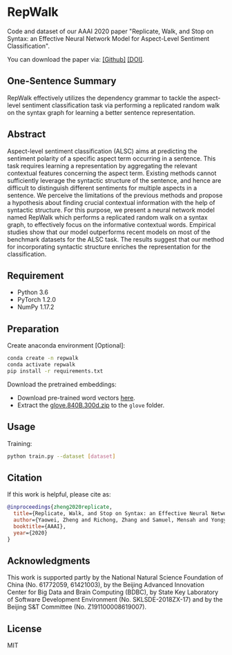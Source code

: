 # RepWalk

Code and dataset of our AAAI 2020 paper "Replicate, Walk, and Stop on Syntax: an Effective Neural Network Model for Aspect-Level Sentiment Classification".

You can download the paper via: [[Github]](paper.pdf) [[DOI]](https://doi.org/10.1609/aaai.v34i05.6517).

## One-Sentence Summary

RepWalk effectively utilizes the dependency grammar to tackle the aspect-level sentiment classification task via performing a replicated random walk on the syntax graph for learning a better sentence representation.

## Abstract

Aspect-level sentiment classification (ALSC) aims at predicting the sentiment polarity of a specific aspect term occurring in a sentence. This task requires learning a representation by aggregating the relevant contextual features concerning the aspect term. Existing methods cannot sufficiently leverage the syntactic structure of the sentence, and hence are difficult to distinguish different sentiments for multiple aspects in a sentence. We perceive the limitations of the previous methods and propose a hypothesis about finding crucial contextual information with the help of syntactic structure. For this purpose, we present a neural network model named RepWalk which performs a replicated random walk on a syntax graph, to effectively focus on the informative contextual words. Empirical studies show that our model outperforms recent models on most of the benchmark datasets for the ALSC task. The results suggest that our method for incorporating syntactic structure enriches the representation for the classification.

## Requirement

- Python 3.6
- PyTorch 1.2.0
- NumPy 1.17.2

## Preparation

Create anaconda environment [Optional]:

```bash
conda create -n repwalk
conda activate repwalk
pip install -r requirements.txt
```

Download the pretrained embeddings:

- Download pre-trained word vectors [here](https://github.com/stanfordnlp/GloVe#download-pre-trained-word-vectors).
- Extract the [glove.840B.300d.zip](http://nlp.stanford.edu/data/wordvecs/glove.840B.300d.zip) to the `glove` folder.

## Usage

Training:

```bash
python train.py --dataset [dataset]
```

## Citation

If this work is helpful, please cite as:

```bibtex
@inproceedings{zheng2020replicate,
  title={Replicate, Walk, and Stop on Syntax: an Effective Neural Network Model for Aspect-Level Sentiment Classification},
  author={Yaowei, Zheng and Richong, Zhang and Samuel, Mensah and Yongyi, Mao},
  booktitle={AAAI},
  year={2020}
}
```

## Acknowledgments

This work is supported partly by the National Natural Science Foundation of China (No. 61772059, 61421003), by the Beijing Advanced Innovation Center for Big Data and Brain Computing (BDBC), by State Key Laboratory of Software Development Environment (No. SKLSDE-2018ZX-17) and by the Beijing S&T Committee (No. Z191100008619007).

## License

MIT
